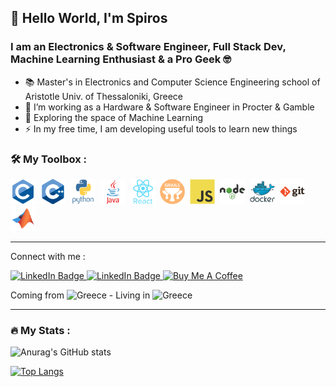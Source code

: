 ## 👋 Hello World, I'm Spiros


### I am an Electronics & Software Engineer, Full Stack Dev, Machine Learning Enthusiast & a Pro Geek :nerd_face:

- :books: Master's in Electronics and Computer Science Engineering school of Aristotle Univ. of Thessaloniki, Greece
- :telescope: I’m working as a Hardware & Software Engineer in Procter & Gamble
- :seedling: Exploring the space of Machine Learning
- :zap: In my free time, I am developing useful tools to learn new things

### :hammer_and_wrench: My Toolbox :
<div>
  <img src="https://github.com/devicons/devicon/blob/master/icons/c/c-original.svg" title="C" alt="C" width="40" height="40"/>&nbsp;
  <img src="https://github.com/devicons/devicon/blob/master/icons/cplusplus/cplusplus-original.svg" title="C++" alt="C++" width="40" height="40"/>&nbsp;
  <img src="https://github.com/devicons/devicon/blob/master/icons/python/python-original-wordmark.svg" title="Python" alt="Python" width="40" height="40"/>&nbsp;
  <img src="https://github.com/devicons/devicon/blob/master/icons/java/java-original-wordmark.svg" title="Java" alt="Java" width="40" height="40"/>&nbsp;
  <img src="https://github.com/devicons/devicon/blob/master/icons/react/react-original-wordmark.svg" title="React" alt="React" width="40" height="40"/>&nbsp;
  <img src="https://github.com/devicons/devicon/blob/master/icons/grails/grails-original.svg" title="Grails" alt="Grails" width="40" height="40"/>&nbsp;
  <img src="https://github.com/devicons/devicon/blob/master/icons/javascript/javascript-original.svg" title="JavaScript" alt="JavaScript" width="40" height="40"/>&nbsp;
  <img src="https://github.com/devicons/devicon/blob/master/icons/nodejs/nodejs-original-wordmark.svg" title="NodeJS" alt="NodeJS" width="40" height="40"/>&nbsp;
  <img src="https://github.com/devicons/devicon/blob/master/icons/docker/docker-original-wordmark.svg" title="Docker" alt="Docker" width="40" height="40"/>&nbsp;
  <img src="https://github.com/devicons/devicon/blob/master/icons/git/git-original-wordmark.svg" title="Git" **alt="Git" width="40" height="40"/>&nbsp;
  <img src="https://github.com/devicons/devicon/blob/master/icons/matlab/matlab-original.svg" title="Matlab" alt="Matlab" width="40" height="40"/>&nbsp;  
</div>

---
Connect with me :
<div id="badges">
  <a href="https://www.linkedin.com/in/spiros-bontomitsidis/">
    <img src="https://img.shields.io/badge/LinkedIn-blue?style=for-the-badge&logo=linkedin&logoColor=white" alt="LinkedIn Badge"/>
  </a>
  <a href="mailto:spirosbond@hotmail.com">
    <img src="https://img.shields.io/badge/Gmail-D14836?style=for-the-badge&logo=gmail&logoColor=white" alt="LinkedIn Badge"/>
  </a>
  <a href="https://www.buymeacoffee.com/spirosbond" target="_blank"><img src="https://www.buymeacoffee.com/assets/img/custom_images/orange_img.png" alt="Buy Me A Coffee" style="height: 28px !important;" ></a>

<!--   <a href="your-youtube-URL">
    <img src="https://img.shields.io/badge/YouTube-red?style=for-the-badge&logo=youtube&logoColor=white" alt="Youtube Badge"/>
  </a>
  <a href="your-twitter-URL">
    <img src="https://img.shields.io/badge/Twitter-blue?style=for-the-badge&logo=twitter&logoColor=white" alt="Twitter Badge"/>
  </a> -->
</div>


Coming from <img src="https://cdn-icons-png.flaticon.com/512/323/323302.png" title="Greece" alt="Greece" width="20"/> - 
Living in <img src="https://cdn-icons-png.flaticon.com/512/197/197583.png" title="Greece" alt="Greece" width="20"/>

---

### 🔥 My Stats :
<!-- [![GitHub Streak](http://github-readme-streak-stats.herokuapp.com?user=spirosbond&theme=dracula)](https://git.io/streak-stats) -->

![Anurag's GitHub stats](https://github-readme-stats.vercel.app/api?username=spirosbond&show_icons=true&theme=dracula)

[![Top Langs](https://github-readme-stats.vercel.app/api/top-langs/?username=spirosbond&layout=compact&theme=dracula)](https://github.com/anuraghazra/github-readme-stats)

<!--
**spirosbond/spirosbond** is a ✨ _special_ ✨ repository because its `README.md` (this file) appears on your GitHub profile.

Here are some ideas to get you started:

- 🔭 I’m currently working on ...
- 🌱 I’m currently learning ...
- 👯 I’m looking to collaborate on ...
- 🤔 I’m looking for help with ...
- 💬 Ask me about ...
- 📫 How to reach me: ...
- 😄 Pronouns: ...
- ⚡ Fun fact: ...
-->
